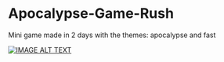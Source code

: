 # Apocalypse-Game-Rush
Mini game made in 2 days with the themes: apocalypse and fast

[![IMAGE ALT TEXT](http://img.youtube.com/vi/X-DEumFXW4A/0.jpg)](https://www.youtube.com/watch?v=X-DEumFXW4A "Game")
